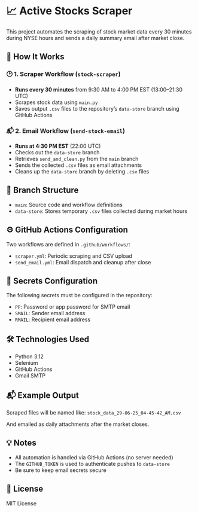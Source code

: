 # 📈 Active Stocks Scraper

This project automates the scraping of stock market data every 30 minutes during NYSE hours and sends a daily summary email after market close.

## 🔧 How It Works

### 🕑 1. Scraper Workflow (`stock-scraper`)
- **Runs every 30 minutes** from 9:30 AM to 4:00 PM EST (13:00–21:30 UTC)
- Scrapes stock data using `main.py`
- Saves output `.csv` files to the repository’s `data-store` branch using GitHub Actions

### 📬 2. Email Workflow (`send-stock-email`)
- **Runs at 4:30 PM EST** (22:00 UTC)
- Checks out the `data-store` branch
- Retrieves `send_and_clean.py` from the `main` branch
- Sends the collected `.csv` files as email attachments
- Cleans up the `data-store` branch by deleting `.csv` files

## 📂 Branch Structure

- `main`: Source code and workflow definitions
- `data-store`: Stores temporary `.csv` files collected during market hours

## ⚙️ GitHub Actions Configuration

Two workflows are defined in `.github/workflows/`:
- `scraper.yml`: Periodic scraping and CSV upload
- `send_email.yml`: Email dispatch and cleanup after close

## 🔐 Secrets Configuration

The following secrets must be configured in the repository:
- `PP`: Password or app password for SMTP email
- `SMAIL`: Sender email address
- `RMAIL`: Recipient email address

## 🛠️ Technologies Used

- Python 3.12
- Selenium
- GitHub Actions
- Gmail SMTP

## 📬 Example Output

Scraped files will be named like:
`stock_data_29-06-25_04-45-42_AM.csv`

And emailed as daily attachments after the market closes.

## 💡 Notes

- All automation is handled via GitHub Actions (no server needed)
- The `GITHUB_TOKEN` is used to authenticate pushes to `data-store`
- Be sure to keep email secrets secure

## 📜 License

MIT License
